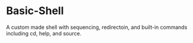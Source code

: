 # Basic-Shell
A custom made shell with sequencing, redirectoin, and built-in commands including cd, help, and source.

